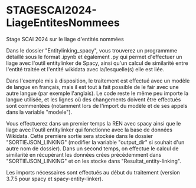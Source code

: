 # STAGESCAI2024-LiageEntitesNommees
 Stage SCAI 2024 sur le liage d'entités nommées

Dans le dossier "Entitylinking_spacy", vous trouverez un programmme détaillé sous le format .ipynb et également .py qui permet d'effectuer un liage avec l'outil entitylinker de Spacy, ainsi qu'un calcul de similarité entre l'entité traitée et l'entité wikidata avec la/lesquelle(s) elle est liée. 

Dans l'exemple mis à disposition, le traitement est effectué avec un modèle de langue en français, mais il est tout à fait possible de le fair avec une autre langue (par exemple l'anglais). Le code reste le même peu importe la langue utilisée, et les lignes où des changements doivent être effectués sont commentées (notamment lors de l'import du modèle et de ses appels dans la variable "modele"). 

Vous effectuerez dans un premier temps la REN avec spacy ainsi que le liage avec l'outil entitylinker qui fonctionne avec la base de données Wikidata. Cette première sortie sera stockée dans le dossier "SORTIEJSON_LINKING" (modifier la variable "output_dir" si souhait d'un autre nom de dossier).
Dans un second temps, on effectue le calcul de similarité en récupérant les données crées précédemment dans "SORTIEJSON_LINKING" et on les stocke dans "Resultat_entity-linking".

Les imports nécessaires sont effectués au début du traitement (version 3.7.5 pour spacy et spacy-entity-linker).
